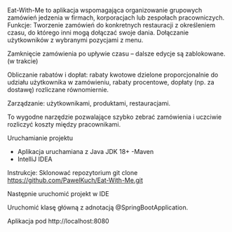 Eat-With-Me to aplikacja wspomagająca organizowanie grupowych zamówień jedzenia w firmach, korporacjach lub zespołach pracowniczych.
Funkcje:
Tworzenie zamówień do konkretnych restauracji z określeniem czasu, do którego inni mogą dołączać swoje dania.
Dołączanie użytkowników z wybranymi pozycjami z menu.

Zamknięcie zamówienia po upływie czasu – dalsze edycje są zablokowane. (w trakcie)

Obliczanie rabatów i dopłat:
rabaty kwotowe dzielone proporcjonalnie do udziału użytkownika w zamówieniu,
rabaty procentowe,
dopłaty (np. za dostawę) rozliczane równomiernie.

Zarządzanie:
użytkownikami,
produktami,
restauracjami.

To wygodne narzędzie pozwalające szybko zebrać zamówienia i uczciwie rozliczyć koszty między pracownikami.

Uruchamianie projektu
- Aplikacja uruchamiana z Java JDK 18+ 
-Maven 
- IntelliJ IDEA

Instrukcje:
Sklonować repozytorium
git clone https://github.com/PawelKuch/Eat-With-Me.git

Następnie uruchomić projekt w IDE

Uruchomić klasę główną z adnotacją @SpringBootApplication.

Aplikacja pod http://localhost:8080
